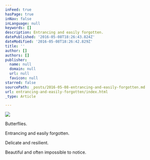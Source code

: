 ```yaml
---
inFeed: true
hasPage: true
inNav: false
inLanguage: null
keywords: []
description: Entrancing and easily forgotten.
datePublished: '2016-05-08T18:26:43.824Z'
dateModified: '2016-05-08T18:26:42.829Z'
title: ''
author: []
authors: []
publisher:
  name: null
  domain: null
  url: null
  favicon: null
starred: false
sourcePath: _posts/2016-05-08-entrancing-and-easily-forgotten.md
url: entrancing-and-easily-forgotten/index.html
_type: Article

---
```

![](https://the-grid-user-content.s3-us-west-2.amazonaws.com/2e5bf4a3-39e5-44bc-a579-acd6a5784824.png)

Butterflies. 

Entrancing and easily forgotten.

Delicate and resilient.

Beautiful and often impossible to notice.